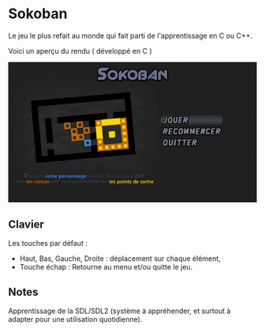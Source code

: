 Sokoban
====================

Le jeu le plus refait au monde qui fait parti de l'apprentissage en C ou C++.

Voici un aperçu du rendu ( développé en C )

![Démo du jeu](/small.jpg?raw=true "Démo du jeu")

## Clavier

Les touches par défaut :
 - Haut, Bas, Gauche, Droite : déplacement sur chaque élément,
 - Touche échap : Retourne au menu et/ou quitte le jeu.

## Notes

Apprentissage de la SDL/SDL2 (système à appréhender, et surtout à adapter pour une utilisation quotidienne).
